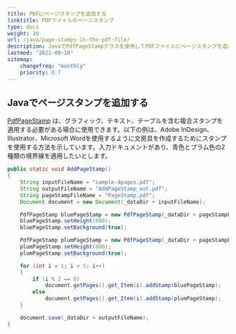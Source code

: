 ```yaml
---
title: PDFにページスタンプを追加する
linktitle: PDFファイルのページスタンプ
type: docs
weight: 30
url: /java/page-stamps-in-the-pdf-file/
description: JavaでPdfPageStampクラスを使用してPDFファイルにページスタンプを追加します。
lastmod: "2021-09-10"
sitemap:
    changefreq: "monthly"
    priority: 0.7
---
```


## Javaでページスタンプを追加する

[PdfPageStamp](https://reference.aspose.com/pdf/java/com.aspose.pdf/PdfPageStamp) は、グラフィック、テキスト、テーブルを含む複合スタンプを適用する必要がある場合に使用できます。以下の例は、Adobe InDesign、Illustrator、Microsoft Wordを使用するように文房具を作成するためにスタンプを使用する方法を示しています。入力ドキュメントがあり、青色とプラム色の2種類の境界線を適用したいとします。

```java
public static void AddPageStamp()
{
    String inputFileName = "sample-4pages.pdf";
    String outputFileName = "AddPageStamp_out.pdf";
    String pageStampFileName = "PageStamp.pdf";
    Document document = new Document(_dataDir + inputFileName);

    PdfPageStamp bluePageStamp = new PdfPageStamp(_dataDir + pageStampFileName, 1);
    bluePageStamp.setHeight(800);
    bluePageStamp.setBackground(true);

    PdfPageStamp plumPageStamp = new PdfPageStamp(_dataDir + pageStampFileName, 2);
    plumPageStamp.setHeight(800);
    plumPageStamp.setBackground(true);

    for (int i = 1; i < 5; i++)
    {
        if (i % 2 == 0)
            document.getPages().get_Item(i).addStamp(bluePageStamp);
        else
            document.getPages().get_Item(i).addStamp(plumPageStamp);
    }

    document.save(_dataDir + outputFileName);
}
```